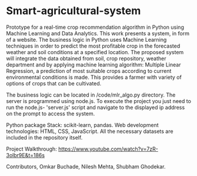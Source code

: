 # Smart-agricultural-system
Prototype for a real-time crop recommendation algorithm in Python using Machine Learning and Data Analytics.
This work presents a system, in form of a website. The business logic in Python uses Machine Learning techniques in order to predict the most profitable crop in the forecasted weather and soil conditions at a specified location. The proposed system will integrate the data obtained from soil, crop repository, weather department and by applying machine learning algorithm: Multiple Linear Regression, a prediction of most suitable crops according to current environmental conditions is made. This provides a farmer with variety of options of crops that can be cultivated.

The business logic can be located in /code/mlr_algo.py directory.
The server is programmed using node.js. To execute the project you just need to run the node.js- 'server.js' script and navigate to the displayed ip address on the prompt to access the system.

Python package Stack: scikit-learn, pandas.
Web development technologies: HTML, CSS, JavaScript.
All the necessary datasets are included in the repository itself.

Project Walkthrough: https://www.youtube.com/watch?v=7zR-3olbr9E&t=186s

Contributors,
Omkar Buchade, Nilesh Mehta, Shubham Ghodekar.
